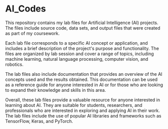 # AI_Codes
This repository contains my lab files for Artificial Intelligence (AI) projects. The files include source code, data sets, and output files that were created as part of my coursework.

Each lab file corresponds to a specific AI concept or application, and includes a brief description of the project's purpose and functionality. The files are organized by lab session and cover a range of topics, including machine learning, natural language processing, computer vision, and robotics.

The lab files also include documentation that provides an overview of the AI concepts used and the results obtained. This documentation can be used as a reference guide for anyone interested in AI or for those who are looking to expand their knowledge and skills in this area.

Overall, these lab files provide a valuable resource for anyone interested in learning about AI. They are suitable for students, researchers, and professionals who are interested in exploring and applying AI in their work. The lab files include the use of popular AI libraries and frameworks such as TensorFlow, Keras, and PyTorch.
